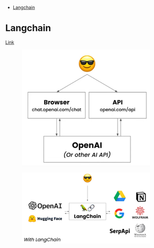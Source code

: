 <!--ts-->
* [Langchain](#langchain)

<!-- Created by https://github.com/ekalinin/github-markdown-toc -->
<!-- Added by: gil_diy, at: Tue 18 Apr 2023 11:51:27 PM IDT -->

<!--te-->

# Langchain

[Link](https://github.com/hwchase17/langchain)


<p align="center">
  <img width="400" src="images/langchain/without_langchain.jpg" title="Look into the image">
</p>


<p align="center">
  <img width="400" src="images/langchain/langchain.jpg" title="Look into the image">
</p>
